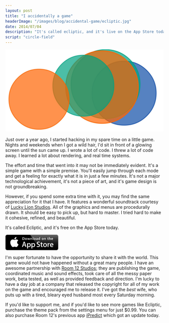 ```yaml
---
layout: post
title: "I accidentally a game"
headerImage: "/images/blog/accidental-game/ecliptic.jpg"
date: 2014/07/04
description: "It's called ecliptic, and it's live on the App Store today."
script: "circle-field"
---
```


![The Apple Official WWDC 2016 promotional image. "Hello, WWDC16." it reads.](/images/blog/accidental-game/ecliptic.jpg)

Just over a year ago, I started hacking in my spare time on a little game. Nights
and weekends when I got a wild hair, I'd sit in front of a glowing screen until
the sun came up. I wrote a lot of code. I threw a lot of code away. I learned a 
lot about rendering, and real time systems.

The effort and time that went into it may not be immediately evident. It's a 
simple game with a simple premise. You'll easily jump through each mode and get
a feeling for exactly what it is in just a few minutes. It's not a major technological 
achievement, it's not a piece of art, and it's game design is not groundbreaking.


However, if you spend some extra time with it, you may find the same appreciation
for it that I have. It features a wonderful soundtrack courtesy of [Lucky Lion Studios](http://luckylionstudios.com/). 
All of the graphics and menus are procedurally drawn. It should be easy to 
pick up, but hard to master. I tried hard to make it cohesive, refined, and beautiful.

It's called Ecliptic, and it's free on the App Store today.

<div style="height:50px; width: 100%;">
<a href="https://itunes.apple.com/us/app/ecliptic/id729679099?mt=8"><img src="/images/blog/accidental-game/appstore.svg" style="height: 100%;"></a>
</div>

I'm super fortunate to have the opportunity to share it with the world. This game 
would not have happened without a great many people. I have an awesome partnership 
with [Room 12 Studios](http://www.room12studios.com/); they are publishing the 
game, coordinated music and sound effects, took care of all the messy paper work, 
beta tested, as well as provided feedback and direction. I'm lucky to have a day 
job at a company that released the copyright for all of my work on the game and 
encouraged me to release it. I've got the _best_ wife, who puts up with a tired, 
bleary eyed husband most every Saturday morning.

If you'd like to support me, and if you'd like to see more games like Ecliptic, 
purchase the theme pack from the settings menu for just $0.99. You can also
purchase Room 12's previous app [iPredict](https://itunes.apple.com/us/app/ipredict-plus-fortune-teller/id471505464?mt=8) 
which got an update today.